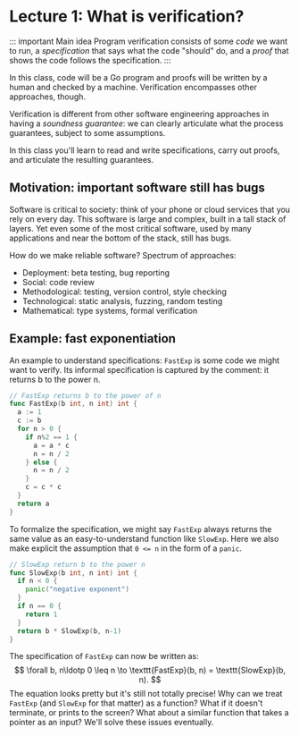 # Lecture 1: What is verification?

::: important Main idea
Program verification consists of some _code_ we want to run, a _specification_
that says what the code "should" do, and a _proof_ that shows the code follows
the specification.
:::

In this class, code will be a Go program and proofs will be written by a human
and checked by a machine. Verification encompasses other approaches, though.

Verification is different from other software engineering approaches in having a
_soundness guarantee_: we can clearly articulate what the process guarantees,
subject to some assumptions.

In this class you'll learn to read and write specifications, carry out proofs, and
articulate the resulting guarantees.

## Motivation: important software still has bugs

Software is critical to society: think of your phone or cloud services that you
rely on every day. This software is large and complex, built in a tall stack of
layers. Yet even some of the most critical software, used by many applications
and near the bottom of the stack, still has bugs.

How do we make reliable software? Spectrum of approaches:

- Deployment: beta testing, bug reporting
- Social: code review
- Methodological: testing, version control, style checking
- Technological: static analysis, fuzzing, random testing
- Mathematical: type systems, formal verification

## Example: fast exponentiation

An example to understand specifications: `FastExp` is some code we might want to verify. Its informal specification is captured by the comment: it returns b to the power n.

```go
// FastExp returns b to the power of n
func FastExp(b int, n int) int {
  a := 1
  c := b
  for n > 0 {
    if n%2 == 1 {
      a = a * c
      n = n / 2
    } else {
      n = n / 2
    }
    c = c * c
  }
  return a
}
```

To formalize the specification, we might say `FastExp` always returns the same value as an easy-to-understand function like `SlowExp`. Here we also make explicit the assumption that `0 <= n` in the form of a `panic`.

```go
// SlowExp return b to the power n
func SlowExp(b int, n int) int {
  if n < 0 {
    panic("negative exponent")
  }
  if n == 0 {
    return 1
  }
  return b * SlowExp(b, n-1)
}
```

The specification of `FastExp` can now be written as:
$$
  \forall b, n\ldotp 0 \leq n \to \texttt{FastExp}(b, n) = \texttt{SlowExp}(b, n).
$$
The equation looks pretty but it's still not totally precise! Why can we treat `FastExp` (and `SlowExp` for that matter) as a function? What if it doesn't terminate, or prints to the screen? What about a similar function that takes a pointer as an input? We'll solve these issues eventually.
